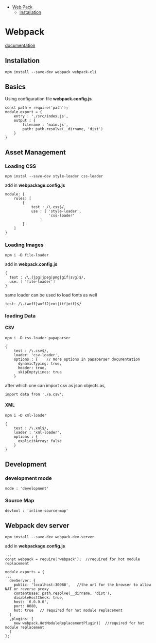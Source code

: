 - [Web Pack](#webpack)
	- [Installation](#Installation)


# Webpack
[documentation](https://webpack.js.org/guides/asset-management/#loading-css)
## Installation

    npm install --save-dev webpack webpack-cli

## Basics
Using configuration file
**webpack.config.js**
```
const path = require('path');
module.export = {
	entry : './src/index.js',
	output : {
		filename : 'main.js',
		path: path.resolve(__dirname, 'dist')
	}
}
```
## Asset Management
### Loading CSS
```
npm instal --save-dev style-loader css-loader
```
add in **webpackage.config.js**
```
module: {
	rules: [
		{
			test : /\.css$/,
			use : [	'style-loader', 
					'css-loader'
				]
		}
	]
}
```
 ### Loading Images
 ```
 npm i -D file-loader
 ```
 add in **webpack.config.js**
 ```
 {
   test : /\.(jpg|jpeg|png|gif|svg)$/,
   use: [ 'file-loader']
 }
 ```
 same loader can be used to load fonts as well
 ```
 test: /\.(woff|woff2|eot|ttf|otf)$/
 ```
 ### loading Data
####  CSV
 ```
 npm i -D csv-loader papaparser
 ```
 ```
 {
	 test : /\.csv$/,
	 loader: 'csv-loader',
	 options : {    // more options in papaparser documentation
	   dynamicTyping: true,
	   header: true,
	   skipEmptyLines: true
	 }
```
after which one can import csv as json objects as,
```
import data from './a.csv';
```

#### XML
```
npm i -D xml-loader
```
```
{
	test : /\.xml$/,
	loader : 'xml-loader',
	options : {
	  explicitArray: false
	}
}
```	 
## Development
### development mode
```
mode : 'development'
```
### Source Map
```
devtool : 'inline-source-map'
```
## Webpack dev server
```
npm install --save-dev webpack-dev-server
```
add in **webpackage.config.js**
```
...
const webpack = require('webpack');  //required for hot module replacement

module.exports = {
...
  devServer: {
    public: 'localhost:30080',   //the url for the browser to allow NAT or reverse proxy
    contentBase: path.resolve(__dirname, 'dist'),
    disableHostCheck: true,
    host: '0.0.0.0',
    port: 8080,
    hot: true   // required for hot module replacement
  }
  ,plugins: [
    new webpack.HotModuleReplacementPlugin()  //required for hot module replacement
  ]
};

```

<!--stackedit_data:
eyJoaXN0b3J5IjpbMTE1MjMwNTQ2MywtNjk0Mjk2Mjg0LC0xOT
gxMjU1NDYwLDE1ODM3ODEwNDBdfQ==
-->